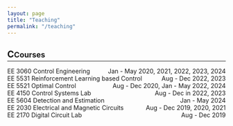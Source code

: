 ```yaml
---
layout: page
title: "Teaching"
permalink: "/teaching"
---
```


## C<small>Courses</small>
<hr style="margin-top: -1em; margin-bottom: 1em;">

<span style="display: flex; justify-content: space-between;">
EE 3060 Control Engineering <span style="flex-grow: 1;"></span>  Jan - May 2020, 2021, 2022, 2023, 2024
</span>

<span style="display: flex; justify-content: space-between;">
EE 5531 Reinforcement Learning based Control <span style="flex-grow: 1;"></span>  Aug - Dec 2022, 2023
</span>

<span style="display: flex; justify-content: space-between;">
EE 5521 Optimal Control <span style="flex-grow: 1;"></span>  Aug - Dec 2020, Jan - May 2022, 2024
</span>

<span style="display: flex; justify-content: space-between;">
EE 4150 Control Systems Lab <span style="flex-grow: 1;"></span>  Aug - Dec in 2022, 2023
</span>

<span style="display: flex; justify-content: space-between;">
EE 5604 Detection and Estimation <span style="flex-grow: 1;"></span>  Jan - May 2024
</span>

<span style="display: flex; justify-content: space-between;">
EE 2030 Electrical and Magnetic Circuits <span style="flex-grow: 1;"></span>  Aug - Dec 2019, 2020, 2021
</span>

<span style="display: flex; justify-content: space-between;">
EE 2170 Digital Circuit Lab <span style="flex-grow: 1;"></span>  Aug - Dec 2019
</span>




